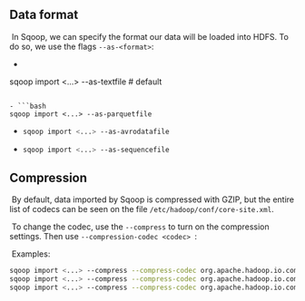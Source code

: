 ## Data format

​	In Sqoop, we can specify the format our data will be loaded into HDFS. To do so, we use the flags `--as-<format>`:

- ```bash
sqoop import <...> --as-textfile # default
  ```

- ```bash
  sqoop import <...> --as-parquetfile
  ```

- ```bash
  sqoop import <...> --as-avrodatafile
  ```

- ```bash
  sqoop import <...> --as-sequencefile
  ```

## Compression

​	By default, data imported by Sqoop is compressed with GZIP, but the entire list of codecs can be seen on the file `/etc/hadoop/conf/core-site.xml`.

​	To change the codec, use the `--compress` to turn on the compression settings. Then use `--compression-codec <codec> `:

​	Examples:

```bash
sqoop import <...> --compress --compress-codec org.apache.hadoop.io.compress.GzipCodec
sqoop import <...> --compress --compress-codec org.apache.hadoop.io.compress.BZip2Codec
sqoop import <...> --compress --compress-codec org.apache.hadoop.io.compress.SnappyCodec
```

